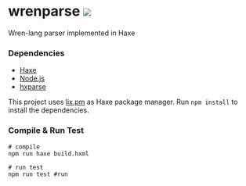 # wrenparse    ![](https://travis-ci.com/darmie/wrenparse.svg?branch=master)
Wren-lang parser implemented in Haxe 

### Dependencies

 * [Haxe](https://haxe.org/)
 * [Node.js](https://nodejs.org/)
 * [hxparse](https://github.com/Simn/hxparse)

This project uses [lix.pm](https://github.com/lix-pm/lix.client) as Haxe package manager.
Run `npm install` to install the dependencies.

### Compile  & Run Test

```
# compile
npm run haxe build.hxml  

# run test
npm run test #run
```
